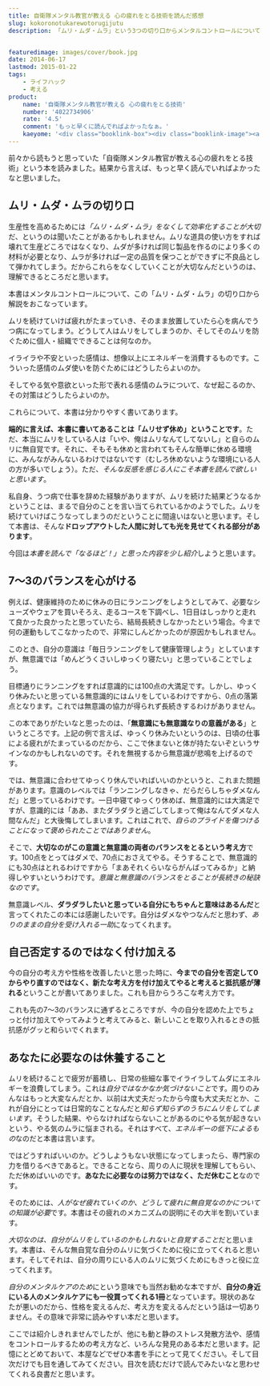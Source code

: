 ```yaml
---
title: 自衛隊メンタル教官が教える 心の疲れをとる技術を読んだ感想
slug: kokoronotukarewotorugijutu
description: 「ムリ・ムダ・ムラ」という3つの切り口からメンタルコントロールについて教えてくれます。心の疲れをとるには、たった１つ、とてもシンプルなことをするだけでいいのです。自分のためだけでなく、周りの人のためにも読んでほしい1冊です。


featuredimage: images/cover/book.jpg
date: 2014-06-17
lastmod: 2015-01-22
tags: 
    - ライフハック
    - 考える
product:
    name: '自衛隊メンタル教官が教える 心の疲れをとる技術'
    number: '4022734906'
    rate: '4.5'
    comment: 'もっと早くに読んでればよかったなぁ。'
    kaeyome: '<div class="booklink-box"><div class="booklink-image"><a href="http://www.amazon.co.jp/exec/obidos/asin/4022734906/illusionspace-22/" rel="nofollow" target="_blank"><img src="http://ecx.images-amazon.com/images/I/41fcNhtYy6L._SL160_.jpg" style="border: none;" /></a></div><div class="booklink-info"><div class="booklink-name"><a href="http://www.amazon.co.jp/exec/obidos/asin/4022734906/illusionspace-22/" rel="nofollow" target="_blank">自衛隊メンタル教官が教える 心の疲れをとる技術 (朝日新書)</a><div class="booklink-powered-date">posted with <a href="http://yomereba.com" rel="nofollow" target="_blank">ヨメレバ</a></div></div><div class="booklink-detail">下園壮太 朝日新聞出版 2013-02-13    </div><div class="booklink-link2"><div class="shoplinkamazon"><a href="http://www.amazon.co.jp/exec/obidos/asin/4022734906/illusionspace-22/" rel="nofollow" target="_blank" title="アマゾン" >Amazonで購入</a></div><div class="shoplinkrakuten"><a href="http://hb.afl.rakuten.co.jp/hgc/11acbc01.369b1bf6.11acbc02.cabf9fe9/?pc=http%3A%2F%2Fbooks.rakuten.co.jp%2Frb%2F12171204%2F%3Fscid%3Daf_ich_link_urltxt%26m%3Dhttp%3A%2F%2Fm.rakuten.co.jp%2Fev%2Fbook%2F" rel="nofollow" target="_blank" title="楽天ブックス" >楽天ブックスで購入</a></div>                                            </div></div><div class="booklink-footer"></div></div>'
---
```


前々から読もうと思っていた「自衛隊メンタル教官が教える心の疲れをとる技術」という本を読みました。結果から言えば、もっと早く読んでいればよかったなと思いました。


## ムリ・ムダ・ムラの切り口


生産性を高めるためには<em>「ムリ・ムダ・ムラ」をなくして効率化することが大切</em>だ、というのは聞いたことがあるかもしれません。ムリな道具の使い方をすれば壊れて生産どころではなくなり、ムダが多ければ同じ製品を作るのにより多くの材料が必要となり、ムラが多ければ一定の品質を保つことができずに不良品として弾かれてしまう。だからこれらをなくしていくことが大切なんだというのは、理解できるところだと思います。

本書はメンタルコントロールについて、この「ムリ・ムダ・ムラ」の切り口から解説をおこなっています。

ムリを続けていけば疲れがたまっていき、そのまま放置していたら心を病んでうつ病になってしまう。どうして人はムリをしてしまうのか、そしてそのムリを防ぐために個人・組織でできることは何なのか。

イライラや不安といった感情は、想像以上にエネルギーを消費するものです。こういった感情のムダ使いを防ぐためにはどうしたらよいのか。

そしてやる気や意欲といった形で表れる感情のムラについて、なぜ起こるのか、その対策はどうしたらよいのか。

これらについて、本書は分かりやすく書いてあります。

<strong>端的に言えば、本書に書いてあることは「ムリせず休め」ということです</strong>。ただ、本当にムリをしている人は「いや、俺はムリなんてしてないし」と自らのムリに無自覚です。それに、そもそも休めと言われてもそんな簡単に休める環境に、みんながみんないるわけではないです（むしろ休めないような環境にいる人の方が多いでしょう）。ただ、<em>そんな反感を感じる人にこそ本書を読んで欲しいと思います</em>。

私自身、うつ病で仕事を辞めた経験がありますが、ムリを続けた結果どうなるかということは、まるで自分のことを言い当てられているかのようでした。ムリを続けていけばこうなってしまうのだということに間違いはないと思います。そして本書は、そんな<strong>ドロップアウトした人間に対しても光を見せてくれる部分があります</strong>。

今回は<em>本書を読んで「なるほど！」と思った内容を少し紹介</em>しようと思います。


## 7〜3のバランスを心がける


例えば、健康維持のために休みの日にランニングをしようとしてみて、必要なシューズやウェアを買いそろえ、走るコースを下調べし、1日目はしっかりと走れて良かった良かったと思っていたら、結局長続きしなかったという場合。今まで何の運動もしてこなかったので、非常にしんどかったのが原因かもしれません。

このとき、自分の意識は「毎日ランニングをして健康管理しよう」としていますが、無意識では「めんどうくさいしゆっくり寝たい」と思っていることでしょう。

目標通りにランニングをすれば意識的には100点の大満足です。しかし、ゆっくり休みたいと思っている無意識的にはムリをしているわけですから、0点の落第点となります。これでは無意識の協力が得られず長続きするわけがありません。

この本でありがたいなと思ったのは、「<strong>無意識にも無意識なりの意義がある</strong>」というところです。上記の例で言えば、ゆっくり休みたいというのは、日頃の仕事による疲れがたまっているのだから、ここで休まないと体が持たないぞというサインなのかもしれないのです。それを無視するから無意識が悲鳴を上げるのです。

では、無意識に合わせてゆっくり休んでいればいいのかというと、これまた問題があります。意識のレベルでは「ランニングしなきゃ、だらだらしちゃダメなんだ」と思っているわけです。一日中寝てゆっくり休めば、無意識的には大満足ですが、意識的には「ああ、またダラダラと過ごしてしまって俺はなんてダメな人間なんだ」と大後悔してしまいます。これはこれで、<em>自らのプライドを傷つけることになって褒められたことではありません</em>。

そこで、<strong>大切なのがこの意識と無意識の両者のバランスをとるという考え方</strong>です。100点をとってはダメで、70点におさえてやる。そうすることで、無意識的にも30点はとれるわけですから「まあそれくらいならがんばってみるか」と納得しやすいというわけです。<em>意識と無意識のバランスをとることが長続きの秘訣なのです</em>。

無意識レベル、<strong>ダラダラしたいと思っている自分にもちゃんと意味はあるんだ</strong>と言ってくれたこの本には感謝したいです。自分はダメなやつなんだと思わず、<em>ありのままの自分を受け入れる一助</em>になってくれます。


## 自己否定するのではなく付け加える


今の自分の考え方や性格を改善したいと思った時に、<strong>今までの自分を否定して0からやり直すのではなく、新たな考え方を付け加えてやると考えると抵抗感が薄れる</strong>ということが書いてありました。これも目からうろこな考え方です。

これも先の7～3のバランスに通ずるところですが、今の自分を認めた上でちょっと付け加えてやってみようと考えてみると、新しいことを取り入れるときの抵抗感がグッと和らいでくれます。


## あなたに必要なのは休養すること


ムリを続けることで疲労が蓄積し、日常の些細な事でイライラしてムダにエネルギーを浪費してしまう。これは<em>自分ではなかなか気づけないこと</em>です。周りのみんなはもっと大変なんだとか、以前は大丈夫だったから今度も大丈夫だとか、これが自分にとっては日常的なことなんだと<em>知らず知らずのうちにムリをしてしまいます</em>。そうした結果、やらなければならないことがあるのにやる気が起きないという、やる気のムラに悩まされる。それはすべて、<em>エネルギーの低下によるもの</em>なのだと本書は言います。

ではどうすればいいのか。どうしようもない状態になってしまったら、専門家の力を借りるべきであると。できることなら、周りの人に現状を理解してもらい、ただ休めばいいのです。<strong>あなたに必要なのは努力ではなく、ただ休むこと</strong>なのです。

そのためには、<em>人がなぜ疲れていくのか、どうして疲れに無自覚なのかについての知識が必要</em>です。本書はその疲れのメカニズムの説明にその大半を割いています。

<em>大切なのは、自分がムリをしているのかもしれないと自覚すること</em>だと思います。本書は、そんな無自覚な自分のムリに気づくために役に立ってくれると思います。そしてそれは、自分の周りにいる人のムリに気づくためにもきっと役に立ってくれます。

<em>自分のメンタルケアのため</em>にという意味でも当然お勧めな本ですが、<strong>自分の身近にいる人のメンタルケアにも一役買ってくれる1冊</strong>となっています。現状のあなたが悪いのだから、性格を変えるんだ、考え方を変えるんだという話は一切ありません。その意味で非常に読みやすい本だと思います。

ここでは紹介しきれませんでしたが、他にも動と静のストレス発散方法や、感情をコントロールするための考え方など、いろんな発見のある本だと思います。記憶にとどめておいて、本屋などでぜひ本書を手にとって見てください。そして目次だけでも目を通してみてください。目次を読むだけで読んでみたいなと思わせてくれる良書だと思います。


  
